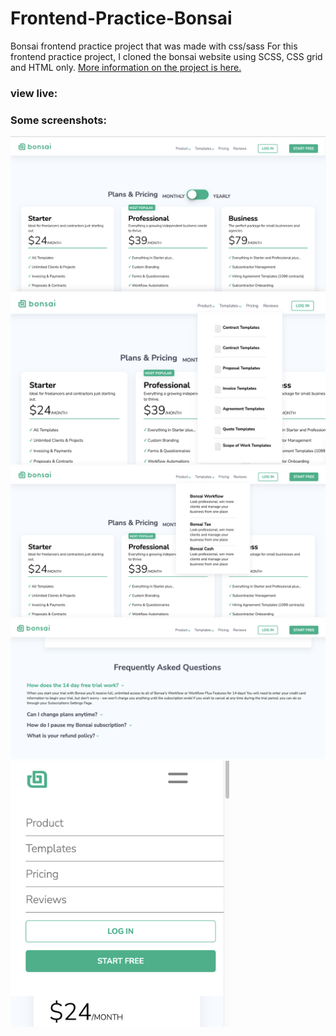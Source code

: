 # Frontend-Practice-Bonsai
Bonsai frontend practice project that was made with css/sass 
For this frontend practice project,  I cloned the bonsai website using SCSS, CSS grid and HTML only.
[More information on the project is here.](https://www.frontendpractice.com/projects/bonsai)
### view live:

### Some screenshots:
<img src="https://github.com/magdalent/Frontend-Practice-Bonsai/blob/main/img1.png" alt="drawing" width="600"/>
<img src="https://github.com/magdalent/Frontend-Practice-Bonsai/blob/main/img2.png" alt="drawing" width="600"/>
<img src="https://github.com/magdalent/Frontend-Practice-Bonsai/blob/main/img3.png" alt="drawing" width="600"/>
<img src="https://github.com/magdalent/Frontend-Practice-Bonsai/blob/main/img4.png" alt="drawing" width="600"/>
<img src="https://github.com/magdalent/Frontend-Practice-Bonsai/blob/main/img5.png" alt="drawing" width="350"/>
